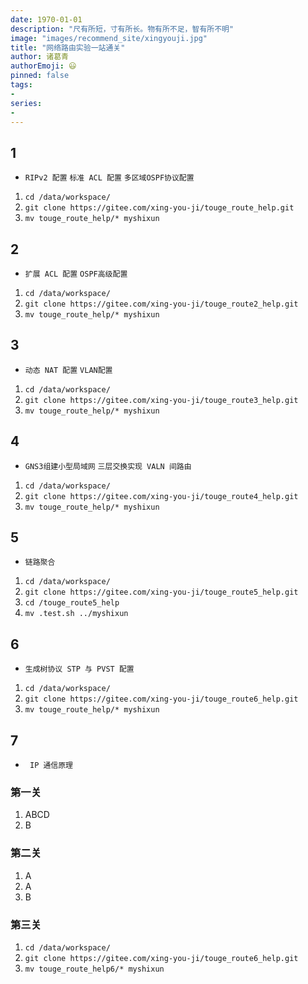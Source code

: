 ```yaml
---
date: 1970-01-01
description: "尺有所短，寸有所长。物有所不足，智有所不明"
image: "images/recommend_site/xingyouji.jpg"
title: "网络路由实验一站通关"
author: 诸葛青
authorEmoji: 😃
pinned: false
tags:
- 
series:
-
---
```


## 1
* `RIPv2 配置` `标准 ACL 配置` `多区域OSPF协议配置`

1. `cd /data/workspace/`
2. `git clone https://gitee.com/xing-you-ji/touge_route_help.git`
3. `mv touge_route_help/* myshixun`


## 2
* `扩展 ACL 配置` `OSPF高级配置`

1. `cd /data/workspace/`
2. `git clone https://gitee.com/xing-you-ji/touge_route2_help.git`
3. `mv touge_route_help/* myshixun`

## 3
* `动态 NAT 配置` `VLAN配置`

1. `cd /data/workspace/`
2. `git clone https://gitee.com/xing-you-ji/touge_route3_help.git`
3. `mv touge_route_help/* myshixun`

## 4
* `GNS3组建小型局域网`     `三层交换实现 VALN 间路由`
1. `cd /data/workspace/`
2. `git clone https://gitee.com/xing-you-ji/touge_route4_help.git`
3. `mv touge_route_help/* myshixun`

## 5
* `链路聚合`

1. `cd /data/workspace/`
2. `git clone https://gitee.com/xing-you-ji/touge_route5_help.git`
3. `cd /touge_route5_help`
4. `mv .test.sh ../myshixun`

## 6
* `生成树协议 STP 与 PVST 配置`

1. `cd /data/workspace/`
2. `git clone https://gitee.com/xing-you-ji/touge_route6_help.git`
3. `mv touge_route_help/* myshixun`

## 7
* ` IP 通信原理`

### 第一关
1. ABCD
2. B

### 第二关
1. A
2. A
3. B

### 第三关
1. `cd /data/workspace/`
2. `git clone https://gitee.com/xing-you-ji/touge_route6_help.git`
3. `mv touge_route_help6/* myshixun`